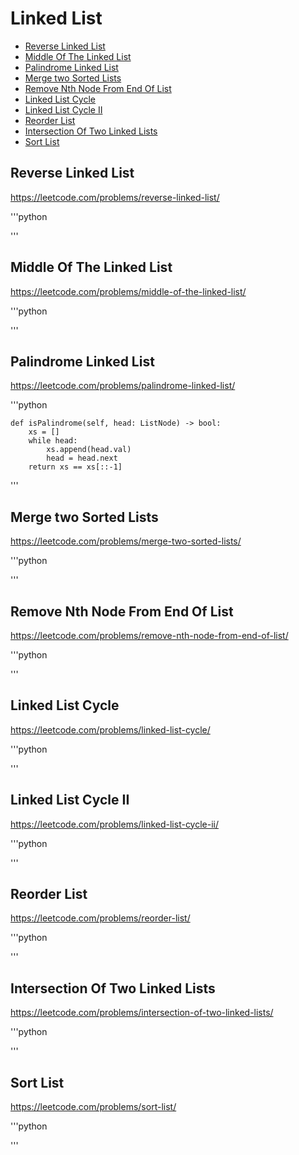 # Linked List

+ [Reverse Linked List](#reverse-linked-list)
+ [Middle Of The Linked List](#middle-of-the-linked-list)
+ [Palindrome Linked List](#palindrome-linked-list)
+ [Merge two Sorted Lists](#merge-two-sorted-lists)
+ [Remove Nth Node From End Of List](#remove-nth-node-from-end-of-list)
+ [Linked List Cycle](#linked-list-cycle)
+ [Linked List Cycle II](#linked-list-cycle-ii)
+ [Reorder List](#reorder-list)
+ [Intersection Of Two Linked Lists](#intersection-of-two-linked-lists)
+ [Sort List](#sort-list)

## Reverse Linked List

https://leetcode.com/problems/reverse-linked-list/

'''python

'''

## Middle Of The Linked List

https://leetcode.com/problems/middle-of-the-linked-list/

'''python

'''

## Palindrome Linked List

https://leetcode.com/problems/palindrome-linked-list/

'''python

    def isPalindrome(self, head: ListNode) -> bool:
        xs = []
        while head:
            xs.append(head.val)
            head = head.next
        return xs == xs[::-1]
        
'''

## Merge two Sorted Lists

https://leetcode.com/problems/merge-two-sorted-lists/

'''python

'''

## Remove Nth Node From End Of List

https://leetcode.com/problems/remove-nth-node-from-end-of-list/

'''python

'''

## Linked List Cycle

https://leetcode.com/problems/linked-list-cycle/

'''python

'''

## Linked List Cycle II

https://leetcode.com/problems/linked-list-cycle-ii/

'''python

'''

## Reorder List

https://leetcode.com/problems/reorder-list/

'''python

'''

## Intersection Of Two Linked Lists

https://leetcode.com/problems/intersection-of-two-linked-lists/

'''python

'''

## Sort List

https://leetcode.com/problems/sort-list/

'''python

'''
